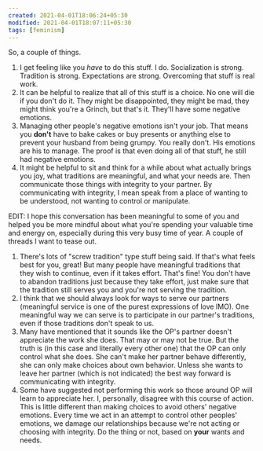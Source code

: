 ```yaml
---
created: 2021-04-01T18:06:24+05:30
modified: 2021-04-01T18:07:11+05:30
tags: [feminism]
---
```


 So, a couple of things.

1. I get feeling like you *have* to do this stuff. I do. Socialization is strong. Tradition is strong. Expectations are strong. Overcoming that stuff is real work.
2. It can be helpful to realize that all of this stuff is a choice. No one will die if you don't do it. They might be disappointed, they might be mad, they might think you're a Grinch, but that's it. They'll have some negative emotions.
3. Managing other people's negative emotions isn't your job. That means you **don't** have to bake cakes or buy presents or anything else to prevent your husband from being grumpy. You really don't. His emotions are his to manage. The proof is that even doing all of that stuff, he still had negative emotions.
4. It might be helpful to sit and think for a while about what actually brings you joy, what traditions are meaningful, and what your needs are. Then communicate those things with integrity to your partner. By communicating with integrity, I mean speak from a place of wanting to be understood, not wanting to control or manipulate.

EDIT: I hope this conversation has been meaningful to some of you and helped you be more mindful about what you're spending your valuable time and energy on, especially during this very busy time of year. A couple of threads I want to tease out.

1. There's lots of "screw tradition" type stuff being said. If that's what feels best for you, great! But many people have meaningful traditions that they wish to continue, even if it takes effort. That's fine! You don't have to abandon traditions just because they take effort, just make sure that the tradition still serves you and you're not serving the tradition.
2. I think that we should always look for ways to serve our partners (meaningful service is one of the purest expressions of love IMO). One meaningful way we can serve is to participate in our partner's traditions, even if those traditions don't speak to us. 
3. Many have mentioned that it sounds like the OP's partner doesn't appreciate the work she does. That may or may not be true. But the truth is (in this case and literally every other one) that the OP can only control what she does. She can't make her partner behave differently, she can only make choices about own behavior. Unless she wants to leave her partner (which is not indicated) the best way forward is communicating with integrity.
4. Some have suggested not performing this work so those around OP will learn to appreciate her. I, personally, disagree with this course of action. This is little different than making choices to avoid others' negative emotions. Every time we act in an attempt to control other peoples' emotions, we damage our relationships because we're not acting or choosing with integrity. Do the thing or not, based on **your** wants and needs. 
